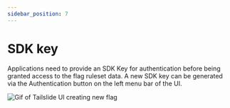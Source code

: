 ```yaml
---
sidebar_position: 7
---
```


# SDK key

Applications need to provide an SDK Key for authentication before being granted access to the flag ruleset data. A new SDK key can be generated via the Authentication button on the left menu bar of the UI.

<div style={{textAlign: 'center'}}>
  <img src={require('./../assets/sdkKey.png').default} alt='Gif of Tailslide UI creating new flag' />
</div>
